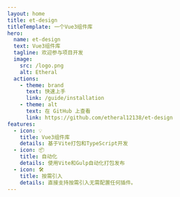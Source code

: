 ```yaml
---
layout: home
title: et-design
titleTemplate: 一个Vue3组件库
hero:
  name: et-design
  text: Vue3组件库
  tagline: 欢迎参与项目开发
  image: 
    src: /logo.png
    alt: Etheral
  actions:
    - theme: brand
      text: 快速上手
      link: /guide/installation
    - theme: alt
      text: 在 GitHub 上查看
      link: https://github.com/etheral12138/et-design
features:
  - icon: 💡
    title: Vue3组件库
    details: 基于Vite打包和TypeScript开发
  - icon: 📦
    title: 自动化
    details: 使用Vite和Gulp自动化打包发布
  - icon: 🛠️
    title: 按需引入
    details: 直接支持按需引入无需配置任何插件。
---
```

